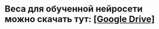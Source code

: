 # Веса для обученной нейросети можно скачать тут: [[Google Drive]](https://drive.google.com/drive/folders/1o3bLTnBVK31CEdDa3m51R4BeIJSUoZXo?usp=sharing)
